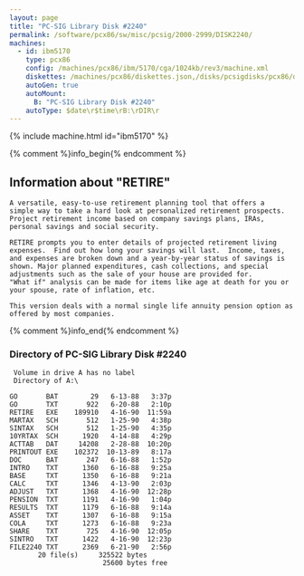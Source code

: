 ```yaml
---
layout: page
title: "PC-SIG Library Disk #2240"
permalink: /software/pcx86/sw/misc/pcsig/2000-2999/DISK2240/
machines:
  - id: ibm5170
    type: pcx86
    config: /machines/pcx86/ibm/5170/cga/1024kb/rev3/machine.xml
    diskettes: /machines/pcx86/diskettes.json,/disks/pcsigdisks/pcx86/diskettes.json
    autoGen: true
    autoMount:
      B: "PC-SIG Library Disk #2240"
    autoType: $date\r$time\rB:\rDIR\r
---
```


{% include machine.html id="ibm5170" %}

{% comment %}info_begin{% endcomment %}

## Information about "RETIRE"

    A versatile, easy-to-use retirement planning tool that offers a
    simple way to take a hard look at personalized retirement prospects.
    Project retirement income based on company savings plans, IRAs,
    personal savings and social security.
    
    RETIRE prompts you to enter details of projected retirement living
    expenses.  Find out how long your savings will last.  Income, taxes,
    and expenses are broken down and a year-by-year status of savings is
    shown. Major planned expenditures, cash collections, and special
    adjustments such as the sale of your house are provided for.
    "What if" analysis can be made for items like age at death for you or
    your spouse, rate of inflation, etc.
    
    This version deals with a normal single life annuity pension option as
    offered by most companies.
{% comment %}info_end{% endcomment %}


### Directory of PC-SIG Library Disk #2240

     Volume in drive A has no label
     Directory of A:\

    GO       BAT        29   6-13-88   3:37p
    GO       TXT       922   6-20-88   2:10p
    RETIRE   EXE    189910   4-16-90  11:59a
    MARTAX   SCH       512   1-25-90   4:38p
    SINTAX   SCH       512   1-25-90   4:35p
    10YRTAX  SCH      1920   4-14-88   4:29p
    ACTTAB   DAT     14208   2-28-88  10:20p
    PRINTOUT EXE    102372  10-13-89   8:17a
    DOC      BAT       247   6-16-88   1:52p
    INTRO    TXT      1360   6-16-88   9:25a
    BASE     TXT      1350   6-16-88   9:21a
    CALC     TXT      1346   4-13-90   2:03p
    ADJUST   TXT      1368   4-16-90  12:28p
    PENSION  TXT      1191   4-16-90   1:04p
    RESULTS  TXT      1179   6-16-88   9:14a
    ASSET    TXT      1307   6-16-88   9:15a
    COLA     TXT      1273   6-16-88   9:23a
    SHARE    TXT       725   4-16-90  12:05p
    SINTRO   TXT      1422   4-16-90  12:23p
    FILE2240 TXT      2369   6-21-90   2:56p
           20 file(s)     325522 bytes
                           25600 bytes free
